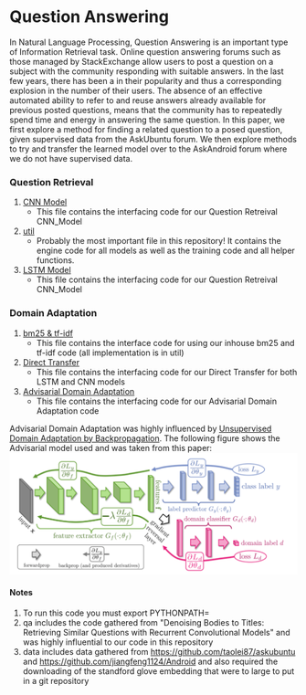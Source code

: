 # Question Answering

 In Natural Language Processing, Question Answering is an important type of Information Retrieval task. Online question answering forums such as those managed by StackExchange allow users to post a question on a subject with the community responding with suitable answers. In the last few years, there has been a in their popularity and thus a corresponding explosion in the number of their users. The absence of an effective automated ability to refer to and reuse answers already available for previous posted questions, means that the community has to repeatedly spend time and energy in answering the same question. In this paper, we first explore a method for finding a related question to a posed question, given supervised data from the AskUbuntu forum. We then explore methods to try and transfer the learned model over to the AskAndroid forum where we do not have supervised data. 


### Question Retrieval
1. [CNN Model](/ourImplementation/CNN_model.py)
    *   This file contains the interfacing code for our Question Retreival CNN_Model
2. [util](/util/util.py)
    *   Probably the most important file in this repository! It contains the engine code for all models as well as the training code and all helper functions.
3. [LSTM Model](/ourImplementation/LSTM_model.py)
    *   This file contains the interfacing code for our Question Retreival CNN_Model

### Domain Adaptation
1. [bm25 & tf-idf](/ourImplementation/bm25_td-idf.py)
    *   This file contains the interface code for using our inhouse bm25 and tf-idf code (all implementation is in  util)
2. [Direct Transfer](/ourImplementation/direct_domain_adaptation.py)
    *   This file contains the interfacing code for our Direct Transfer for both LSTM and CNN models
3. [Advisarial Domain Adaptation](/ourImplementation/domain_adaptation_advisarial.py)
    *   This file contains the interfacing code for our Advisarial Domain Adaptation code
    
Advisarial Domain Adaptation was highly influenced by [Unsupervised Domain Adaptation by Backpropagation](https://arxiv.org/pdf/1409.7495.pdf). The following figure shows the Advisarial model used and was taken from this paper:
![alt text](/Figures/Advisarial_Net.png)

    
#### Notes
1. To run this code you must export PYTHONPATH=<path to root of this directory>
2. qa includes the code gathered from "Denoising Bodies to Titles: Retrieving Similar Questions with Recurrent Convolutional Models" and was highly influential to our code in this repository
3. data includes data gathered from https://github.com/taolei87/askubuntu and https://github.com/jiangfeng1124/Android and also required the downloading of the standford glove embedding that were to large to put in a git repository

